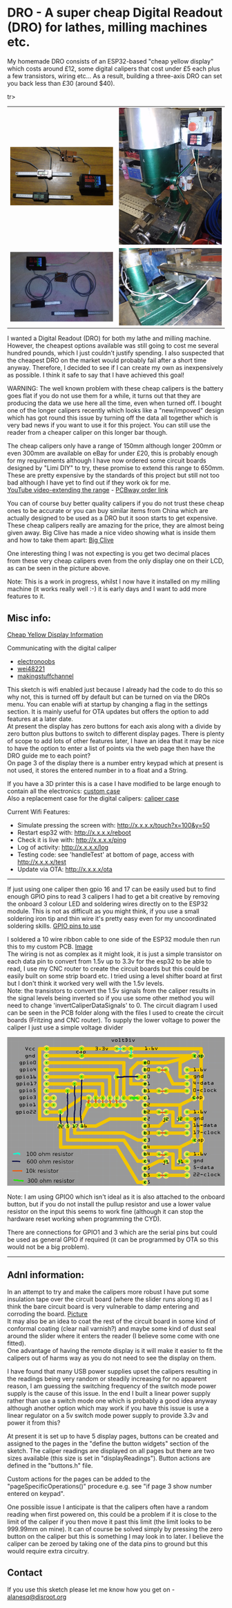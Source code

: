 # DRO - A super cheap Digital Readout (DRO) for lathes, milling machines etc. 

My homemade DRO consists of an ESP32-based "cheap yellow display" which costs around £12, some digital calipers that cost under £5 each plus a few transistors, wiring etc... As a result, building a three-axis DRO can set you back less than £30 (around $40).

<table><tr>
  <td><img src="/pics/DROproject.jpg" /></td>
  <td><img src="/pics/DROinstalled.jpg" /></td>
</tr>tr><tr></tr>
  <td><img src="/pics/DROparts.jpg" /></td>
  <td><img src="/pics/caliperInstalled.jpg" /></td>
</tr></table> 

I wanted a Digital Readout (DRO) for both my lathe and milling machine. However, the cheapest options available was still going to cost me several hundred pounds, which I just couldn’t justify spending.  I also suspected that the cheapest DRO on the market would probably fail after a short time anyway.  Therefore, I decided to see if I can create my own as inexpensively as possible. I think it safe to say that I have achieved this goal! <br>

WARNING: The well known problem with these cheap calipers is the battery goes flat if you do not use them for a while, it turns out that they are producing the data we use here all the time, even when turned off.  I bought one of the longer calipers recently which looks like a "new/impoved" design which has got round this issue by turning off the data all together which is very bad news if you want to use it for this project.  You can still use the reader from a cheaper caliper on this longer bar though.<br>

The cheap calipers only have a range of 150mm although longer 200mm or even 300mm are available on eBay for under £20, this is probably enough for my requirements although I have now ordered some circuit boards designed by "Limi DIY" to try, these promise to extend this range to 650mm.  These are pretty expensive by the standards of this project but still not too bad although I have yet to find out if they work ok for me. <br>
[YouTube video-extending the range](https://www.youtube.com/watch?v=JYnit_PSSMY) - [PCBway order link](https://www.pcbway.com/project/shareproject/Digital_Caliper_Hack_Mod_new_2021.html)

You can of course buy better quality calipers if you do not trust these cheap ones to be accurate or you can buy similar items from China which are actually designed to be used as a DRO but it soon starts to get expensive.  These cheap calipers really are amazing for the price, they are almost being given away.  Big Clive has made a nice video showing what is inside them and how to take them apart:
[Big Clive](https://www.youtube.com/watch?v=fKSSY1gzCEs) <br>

One interesting thing I was not expecting is you get two decimal places from these very cheap calipers even from the only display one on their LCD, as can be seen in the picture above.

Note: This is a work in progress, whilst I now have it installed on my milling machine (it works really well :-) it is early days and I want to add more features to it.

## Misc info:
[Cheap Yellow Display Information](https://github.com/witnessmenow/ESP32-Cheap-Yellow-Display)
  
Communicating with the digital caliper
- [electronoobs](http://electronoobs.com/eng_arduino_tut93.php)
- [wei48221](http://wei48221.blogspot.com/2016/01/using-digital-caliper-for-digital-read_21.html)
- [makingstuffchannel](https://github.com/MakingStuffChannel/DigitalCalipers/blob/master/DigitalCalipers.ino)

This sketch is wifi enabled just because I already had the code to do this so why not, this is turned off by default but can be turned on via the DROs menu.  You can enable wifi at startup by changing a flag in the settings section.  It is mainly useful for OTA updates but offers the option to add features at a later date. <br>
At present the display has zero buttons for each axis along with a divide by zero button plus buttons to switch to different display pages.  There is plenty of scope to add lots of other features later, I have an idea that it may be nice to have the option to enter a list of points via the web page then have the DRO guide me to each point? <br>
On page 3 of the display there is a number entry keypad which at present is not used, it stores the entered number in to a float and a String.

If you have a 3D printer this is a case I have modified to be large enough to contain all the electronics: [custom case](https://github.com/alanesq/DRO/tree/main/case) <br>
Also a replacement case for the digital calipers: [caliper case](https://github.com/alanesq/DRO/tree/main/caliperCase)

Current Wifi Features:
- Simulate pressing the screen with: http://x.x.x.x/touch?x=100&y=50
- Restart esp32 with: http://x.x.x.x/reboot
- Check it is live with: http://x.x.x.x/ping
- Log of activity: http://x.x.x.x/log
- Testing code: see 'handleTest' at bottom of page, access with http://x.x.x.x/test
- Update via OTA: http://x.x.x.x/ota

--------------------------------------

If just using one caliper then gpio 16 and 17 can be easily used but to find enough GPIO pins to read 3 calipers I had to get a bit creative by removing the onboard 3 colour LED and soldering wires directly on to the ESP32 module.  This is not as difficult as you might think, if you use a small soldering iron tip and thin wire it's pretty easy even for my uncoordinated soldering skills.
[GPIO pins to use](https://github.com/alanesq/DRO/blob/main/pics/CYD-gpioPins.jpg)

I soldered a 10 wire ribbon cable to one side of the ESP32 module then run this to my custom PCB.    [Image](https://github.com/alanesq/DRO/blob/main/PCB/ribbonCablePins.jpeg) <br>
The wiring is not as complex as it might look, it is just a simple transistor on each data pin to convert from 1.5v up to 3.3v for the esp32 to be able to read, I use my CNC router to create the circuit boards but this could be easily built on some strip board etc.  I tried using a level shifter board at first but I don't think it worked very well with the 1.5v levels. <br>
Note: the transistors to convert the 1.5v signals from the caliper results in the signal levels being inverted so if you use some other method you will need to change 'invertCaliperDataSignals' to 0.  The circuit diagram I used can be seen in the PCB folder along with the files I used to create the circuit boards (Fritzing and CNC router).  To supply the lower voltage to power the caliper I just use a simple voltage divider 

<img src="/PCB/circuit.png" />

Note: I am using GPIO0 which isn't ideal as it is also attached to the onboard button, but if you do not install the pullup resistor and use a lower value resistor on the input this seems to work fine (although it can stop the hardware reset working when programming the CYD).

There are connections for GPIO1 and 3 which are the serial pins but could be used as general GPIO if required (it can be programmed by OTA so this would not be a big problem).

--------------------------------------

## Adnl information:

In an attempt to try and make the calipers more robust I have put some insulation tape over the circuit board (where the slider runs along it) as I think the bare circuit board is very vulnerable to damp entering and corroding the board.  [Picture](https://github.com/alanesq/DRO/blob/main/pics/caliperMod.jpg) <br>
It may also be an idea to coat the rest of the circuit board in some kind of conformal coating (clear nail varnish?) and maybe some kind of dust seal around the slider where it enters the reader (I believe some come with one fitted).
<br>One advantage of having the remote display is it will make it easier to fit the calipers out of harms way as you do not need to see the display on them.

I have found that many USB power supplies upset the calipers resulting in the readings being very random or steadily increasing for no apparent reason, I am guessing the switching frequency of the switch mode power supply is the cause of this issue.  In the end I built a linear power supply rather than use a switch mode one which is probably a good idea anyway although another option which may work if you have this issue is use a linear regulator on a 5v switch mode power supply to provide 3.3v and power it from this?

At present it is set up to have 5 display pages, buttons can be created and assigned to the pages in the "define the button widgets" section of the sketch.  The caliper readings are displayed on all pages but there are two sizes available (this size is set in "displayReadings").  Button actions are defined in the "buttons.h" file.

Custom actions for the pages can be added to the "pageSpecificOperations()" procedure e.g. see "if page 3 show number entered on keypad".

One possible issue I anticipate is that the calipers often have a random reading when first powered on, this could be a problem if it is close to the limit of the caliper if you then move it past this limit (the limit looks to be 999.99mm on mine).  It can of course be solved simply by pressing the zero button on the caliper but this is something I may look in to later.  I believe the caliper can be zeroed by taking one of the data pins to ground but this would require extra circuitry.

## Contact
If you use this sketch please let me know how you get on  - alanesq@disroot.org

